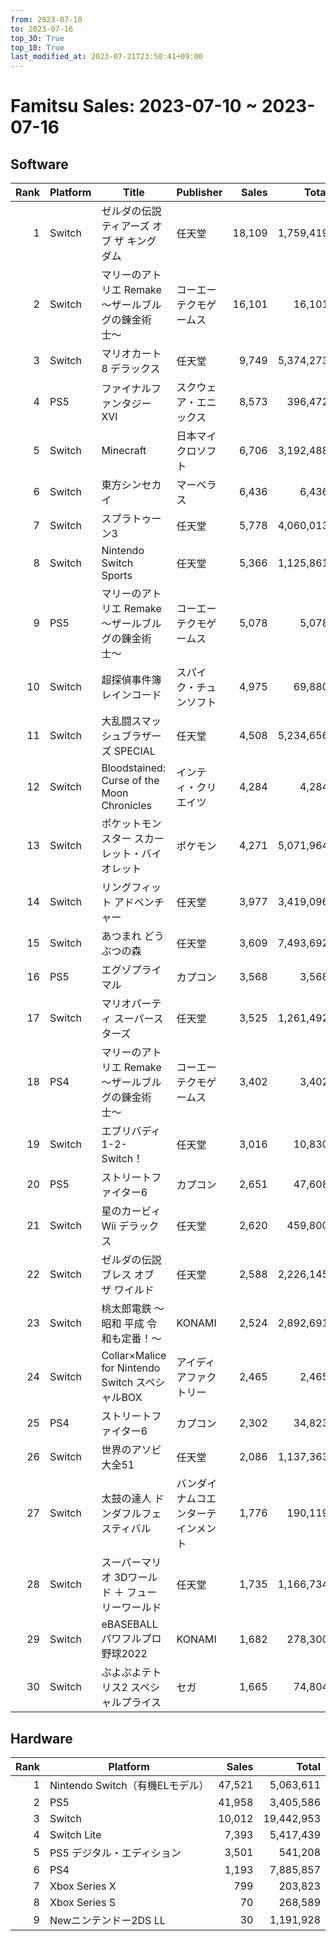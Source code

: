 ```yaml
---
from: 2023-07-10
to: 2023-07-16
top_30: True
top_10: True
last_modified_at: 2023-07-21T23:50:41+09:00
---
```

# Famitsu Sales: 2023-07-10 ~ 2023-07-16
## Software
| Rank | Platform | Title | Publisher | Sales | Total | Rate | New |
| -: | -- | -- | -- | -: | -: | -: | -- |
| 1 | Switch | ゼルダの伝説　ティアーズ オブ ザ キングダム | 任天堂 | 18,109 | 1,759,419 | 20% |  |
| 2 | Switch | マリーのアトリエ Remake 〜ザールブルグの錬金術士〜 | コーエーテクモゲームス | 16,101 | 16,101 | 40% | **New** |
| 3 | Switch | マリオカート8 デラックス | 任天堂 | 9,749 | 5,374,273 | 20% |  |
| 4 | PS5 | ファイナルファンタジーXVI | スクウェア・エニックス | 8,573 | 396,472 | 20% |  |
| 5 | Switch | Minecraft | 日本マイクロソフト | 6,706 | 3,192,488 | 20% |  |
| 6 | Switch | 東方シンセカイ | マーベラス | 6,436 | 6,436 | 40% | **New** |
| 7 | Switch | スプラトゥーン3 | 任天堂 | 5,778 | 4,060,013 | 20% |  |
| 8 | Switch | Nintendo Switch Sports | 任天堂 | 5,366 | 1,125,861 | 20% |  |
| 9 | PS5 | マリーのアトリエ Remake 〜ザールブルグの錬金術士〜 | コーエーテクモゲームス | 5,078 | 5,078 | 60% | **New** |
| 10 | Switch | 超探偵事件簿 レインコード | スパイク・チュンソフト | 4,975 | 69,880 | 20% |  |
| 11 | Switch | 大乱闘スマッシュブラザーズ SPECIAL | 任天堂 | 4,508 | 5,234,656 | 20% |  |
| 12 | Switch | Bloodstained: Curse of the Moon Chronicles | インティ・クリエイツ | 4,284 | 4,284 | 60% | **New** |
| 13 | Switch | ポケットモンスター スカーレット・バイオレット | ポケモン | 4,271 | 5,071,964 | 20% |  |
| 14 | Switch | リングフィット アドベンチャー | 任天堂 | 3,977 | 3,419,096 | 20% |  |
| 15 | Switch | あつまれ どうぶつの森 | 任天堂 | 3,609 | 7,493,692 | 20% |  |
| 16 | PS5 | エグゾプライマル | カプコン | 3,568 | 3,568 | 80% | **New** |
| 17 | Switch | マリオパーティ スーパースターズ | 任天堂 | 3,525 | 1,261,492 | 20% |  |
| 18 | PS4 | マリーのアトリエ Remake 〜ザールブルグの錬金術士〜 | コーエーテクモゲームス | 3,402 | 3,402 | 60% | **New** |
| 19 | Switch | エブリバディ 1-2-Switch！ | 任天堂 | 3,016 | 10,830 | 80% |  |
| 20 | PS5 | ストリートファイター6 | カプコン | 2,651 | 47,608 | 20% |  |
| 21 | Switch | 星のカービィ Wii デラックス | 任天堂 | 2,620 | 459,800 | 20% |  |
| 22 | Switch | ゼルダの伝説 ブレス オブ ザ ワイルド | 任天堂 | 2,588 | 2,226,145 | 20% |  |
| 23 | Switch | 桃太郎電鉄 〜昭和 平成 令和も定番！〜 | KONAMI | 2,524 | 2,892,691 | 20% |  |
| 24 | Switch | Collar×Malice for Nintendo Switch スペシャルBOX | アイディアファクトリー | 2,465 | 2,465 | 20% | **New** |
| 25 | PS4 | ストリートファイター6 | カプコン | 2,302 | 34,823 | 20% |  |
| 26 | Switch | 世界のアソビ大全51 | 任天堂 | 2,086 | 1,137,363 | 20% |  |
| 27 | Switch | 太鼓の達人 ドンダフルフェスティバル | バンダイナムコエンターテインメント | 1,776 | 190,119 | 20% |  |
| 28 | Switch | スーパーマリオ 3Dワールド ＋ フューリーワールド | 任天堂 | 1,735 | 1,166,734 | 20% |  |
| 29 | Switch | eBASEBALLパワフルプロ野球2022 | KONAMI | 1,682 | 278,300 | 20% |  |
| 30 | Switch | ぷよぷよテトリス2 スペシャルプライス | セガ | 1,665 | 74,804 | 20% |  |

## Hardware
| Rank | Platform | Sales | Total |
| -: | -- | -: | -: |
| 1 | Nintendo Switch（有機ELモデル） | 47,521 | 5,063,611 |
| 2 | PS5 | 41,958 | 3,405,586 |
| 3 | Switch | 10,012 | 19,442,953 |
| 4 | Switch Lite | 7,393 | 5,417,439 |
| 5 | PS5 デジタル・エディション | 3,501 | 541,208 |
| 6 | PS4 | 1,193 | 7,885,857 |
| 7 | Xbox Series X | 799 | 203,823 |
| 8 | Xbox Series S | 70 | 268,589 |
| 9 | Newニンテンドー2DS LL | 30 | 1,191,928 |